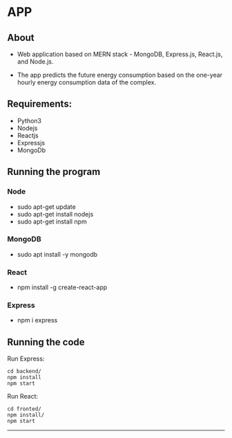 # APP

## About

- Web application based on MERN stack - MongoDB, Express.js, React.js, and Node.js.

- The app predicts the future energy consumption based on the one-year hourly energy consumption data of the complex.


## Requirements:

- Python3
- Nodejs
- Reactjs
- Expressjs
- MongoDb

## Running the program

### Node

- sudo apt-get update
- sudo apt-get install nodejs
- sudo apt-get install npm

### MongoDB

- sudo apt install -y mongodb

### React

- npm install -g create-react-app

### Express

- npm i express

## Running the code

Run Express:

```
cd backend/
npm install
npm start
```

Run React:

```
cd fronted/
npm install/
npm start
```

---

